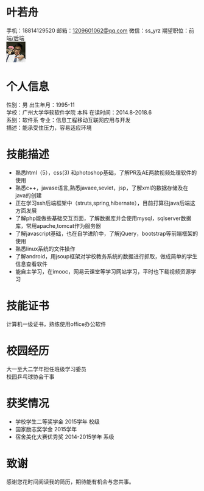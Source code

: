 # 叶若舟
 手机：18814129520  邮箱：1209601062@qq.com  微信：ss_yrz  期望职位：前端/后端  
![mahua](IMG_20170313_144638.jpg)  

 
# 个人信息
  性别：男                        出生年月：1995-11   
  学校：广州大学华软软件学院        本科     在读时间：2014.8-2018.6  
  系别：软件系                    专业：信息工程移动互联网应用与开发   
  描述：能承受住压力，容易适应环境     
# 技能描述
  * 熟悉html（5），css(3) 和photoshop基础，了解PR及AE两款视频处理软件的使用
  * 熟悉c++，javase语言,熟悉javaee,sevlet，jsp，了解xml的数据存储及在java的创建
  * 正在学习ssh后端框架中（struts,spring,hibernate），目前打算往java后端这方面发展
  * 了解php能做些基础交互页面，了解数据库并会使用mysql，sqlserver数据库，常用apache,tomcat作为服务器
  * 了解javascript基础，也在自学进阶中，了解jQuery，bootstrap等前端框架的使用
  * 熟悉linux系统的文件操作
  * 了解android，用jsoup框架对学校教务系统的数据进行抓取，做成简单的学生信息查看软件
  * 能自主学习，在imooc，网易云课堂等学习网站学习，平时也下载视频资源学习
  
# 技能证书
  计算机一级证书，熟练使用office办公软件   
# 校园经历
  大一至大二学年担任班级学习委员  
  校园乒乓球协会干事   
# 获奖情况
  * 学校学生二等奖学金 2015学年 校级
  * 国家励志奖学金  2015学年
  * 宿舍美化大赛优秀奖 2014-2015学年 系级
   
# 致谢
感谢您花时间阅读我的简历，期待能有机会与您共事。

